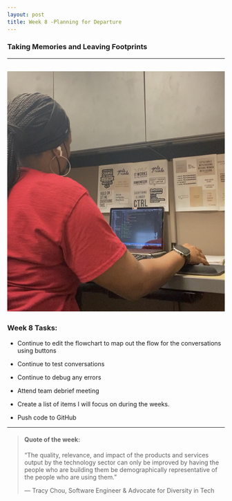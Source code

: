 ```yaml
---
layout: post
title: Week 8 -Planning for Departure
---
```


### Taking Memories and Leaving Footprints

----

![uapwkfive1](/images/uapwkfive1.jpg)
----

### Week 8 Tasks:

- Continue to edit the flowchart to map out the flow for the conversations using buttons 

- Continue to test conversations

- Continue to debug any errors

- Attend team debrief meeting

- Create a list of items I will focus on during the weeks.

- Push code to GitHub  

----

> #### Quote of the week:
> “The quality, relevance, and impact of the products and services output by the technology sector can only be improved by having the people who are building them be demographically representative of the people who are using them.”
>
> — Tracy Chou, Software Engineer & Advocate for Diversity in Tech

